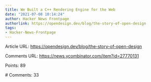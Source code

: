 ```yaml
---
title: We Built a C++ Rendering Engine for the Web
date: "2021-07-08 10:14:24"
author: Hacker News Frontpage
authorlink: https://opendesign.dev/blog/the-story-of-open-design
tags:
- Hacker-News-Frontpage
---
```


<p>Article URL: <a href="https://opendesign.dev/blog/the-story-of-open-design">https://opendesign.dev/blog/the-story-of-open-design</a></p>
<p>Comments URL: <a href="https://news.ycombinator.com/item?id=27770131">https://news.ycombinator.com/item?id=27770131</a></p>
<p>Points: 89</p>
<p># Comments: 33</p>
